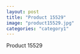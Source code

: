 ```yaml
---
layout: post
title: "Product 15529"
image: "product15529.jpg"
categories: "category1"
---
```

Product 15529
